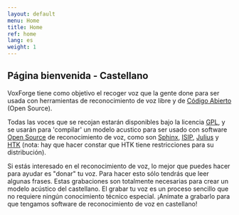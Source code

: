 ```yaml
---
layout: default
menu: Home
title: Home
ref: home
lang: es
weight: 1
---
```


Página bienvenida - Castellano
------------------------------

VoxForge tiene como objetivo el recoger voz que la gente done para ser usada con herramientas de reconocimiento de voz libre y de [Código Abierto] (Open Source). 

Todas las voces que se recojan estarán disponibles bajo la licencia [GPL], y se usarán para 'compilar' un modelo acustico para ser usado con software [Open Source][Código Abierto] de reconocimiento de voz, como son [Sphinx], [ISIP], [Julius] y [HTK] (nota: hay que hacer constar que HTK tiene restricciones para su distribución).

Si estás interesado en el reconocimiento de voz, lo mejor que puedes hacer para ayudar es "donar" tu voz. Para hacer esto sólo tendrás que leer algunas frases. Estas grabaciones son totalmente necesarias para crear un modelo acústico del castellano. El grabar tu voz es un proceso sencillo que no requiere ningún conocimiento técnico especial. ¡Anímate a grabarlo para que tengamos software de reconocimiento de voz en castellano!

  [Código Abierto]: /home/docs/faq/faq/what-is-open-source-software
  [GPL]: /home/docs/faq/faq/what-is-gpl
  [Sphinx]: http://cmusphinx.sourceforge.net/html/cmusphinx.php
  [ISIP]: http://www.ece.msstate.edu/research/isip/projects/speech/index.html
  [Julius]: http://julius.sourceforge.jp/en_index.php?q=en/index.html
  [HTK]: http://htk.eng.cam.ac.uk/

